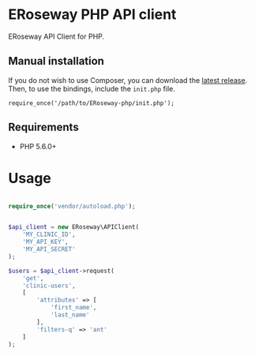 # ERoseway PHP API client

ERoseway API Client for PHP.

## Manual installation

If you do not wish to use Composer, you can download the
[latest release](https://github.com/ERoseway/ERoseway-php/releases). Then, to use
the bindings, include the `init.php` file.

```
require_once('/path/to/ERoseway-php/init.php');
```

## Requirements

- PHP 5.6.0+


# Usage

```PHP

require_once('vendor/autoload.php');


$api_client = new ERoseway\APIClient(
    'MY_CLINIC_ID',
    'MY_API_KEY',
    'MY_API_SECRET'
);

$users = $api_client->request(
    'get',
    'clinic-users',
    [
        'attributes' => [
            'first_name',
            'last_name'
        ],
        'filters-q' => 'ant'
    ]
);

```
